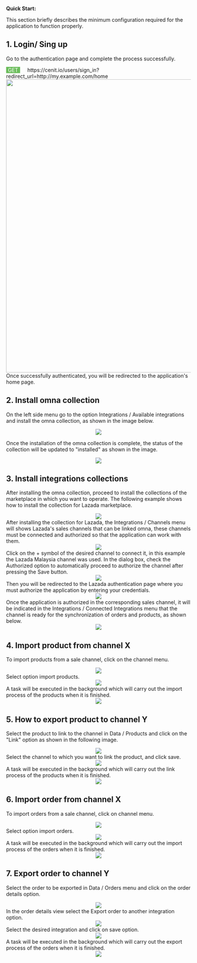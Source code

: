 **Quick Start:**

This section briefly describes the minimum configuration required for the application to function properly.

## 1. Login/ Sing up

Go to the authentication page and complete the process successfully.
<div style="background-color:#6BBD5B; color:white; border:0px solid brown;border-radius:0px; float:left; padding-right: 5px; padding-left: 5px; margin-right:20px;"> GET </div> https://cenit.io/users/sign_in?redirect_url=http://my.example.com/home
	<div align=center>
		<img width="800" src="/assets/images/user-guide/sign_in.jpg"/>
	</div>
Once successfully authenticated, you will be redirected to the application's home page.

## 2. Install omna collection
On the left side menu go to the option Integrations / Available integrations and install the omna collection, as shown in the image below.
    <div align=center>
        <img src="/assets/images/user-guide/install_omna_collection.jpg">
    </div>

Once the installation of the omna collection is complete, the status of the collection will be updated to "installed" as shown in the image.
    <div align=center>
        <img src="/assets/images/user-guide/omna_collection_installed.jpg">
    </div>

## 3. Install integrations collections 

After installing the omna collection, proceed to install the collections of the marketplace in which you want to operate. The following example shows how to install the collection for Lazada marketplace.
    <div align=center>
        <img src="/assets/images/user-guide/install_lazada_collection.jpg">
    </div>
After installing the collection for Lazada, the Integrations / Channels menu will shows Lazada's sales channels that can be linked omna, these channels must be connected and authorized so that the application can work with them.
    <div align=center>
        <img src="/assets/images/user-guide/channels.jpg">
    </div>
Click on the + symbol of the desired channel to connect it, in this example the Lazada Malaysia channel was used. In the dialog box, check the Authorized option to automatically proceed to authorize the channel after pressing the Save button.
    <div align=center>
        <img src="/assets/images/user-guide/connecting_lazada_my_channel.jpg">
    </div>
Then you will be redirected to the Lazada authentication page where you must authorize the application by entering your credentials.
    <div align=center>
        <img src="/assets/images/user-guide/lazada_authorization_request.jpg">
    </div>
Once the application is authorized in the corresponding sales channel, it will be indicated in the Integrations / Connected Integrations menu that the channel is ready for the synchronization of orders and products, as shown below.
    <div align=center>
        <img src="/assets/images/user-guide/lazada_channel_authorized.jpg">
    </div>


## 4. Import product from channel X

To import products from a sale channel, click on the channel menu.
    <div align=center>
        <img src="/assets/images/user-guide/lazada_channel_menu.jpg">
    </div>
Select option import products.
    <div align=center>
        <img src="/assets/images/user-guide/import_products.jpg">
    </div>
A task will be executed in the background which will carry out the import process of the products when it is finished.
    <div align=center>
        <img src="/assets/images/user-guide/import_products_task.jpg">
    </div>


## 5. How to export product to channel Y

Select the product to link to the channel in Data / Products and click on the "Link" option as shown in the following image.
    <div align=center>
        <img src="/assets/images/user-guide/link_product_to_channel.jpg">
    </div>
Select the channel to which you want to link the product, and click save.
    <div align=center>
        <img src="/assets/images/user-guide/link_product_to_channel_2.jpg">
    </div>
A task will be executed in the background which will carry out the link process of the products when it is finished.
    <div align=center>
        <img src="/assets/images/user-guide/link_product_task.jpg">
    </div>
## 6. Import order from channel X

To import orders from a sale channel, click on channel menu.
    <div align=center>
        <img src="/assets/images/user-guide/lazada_channel_menu.jpg">
    </div>
Select option import orders.
    <div align=center>
        <img src="/assets/images/user-guide/import_orders.jpg">
    </div>
A task will be executed in the background which will carry out the import process of the orders when it is finished.
    <div align=center>
        <img src="/assets/images/user-guide/import_orders_task.jpg">
    </div>
## 7. Export order to channel Y

Select the order to be exported in Data / Orders menu and click on the order details option.
    <div align=center>
        <img src="/assets/images/user-guide/order_details.jpg">
    </div>
In the order details view select the Export order to another integration option.
    <div align=center>
        <img src="/assets/images/user-guide/export_to_another_integration.jpg">
    </div>
Select the desired integration and click on save option.
    <div align=center>
        <img src="/assets/images/user-guide/export_order_to_integration.jpg">
    </div>
A task will be executed in the background which will carry out the export process of the orders when it is finished.
    <div align=center>
        <img src="/assets/images/user-guide/export_order_task.jpg">
    </div>
